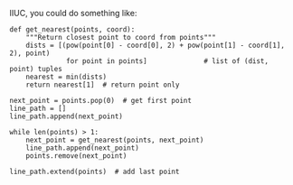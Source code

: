 IIUC, you could do something like:

    def get_nearest(points, coord):
        """Return closest point to coord from points"""
        dists = [(pow(point[0] - coord[0], 2) + pow(point[1] - coord[1], 2), point)
                  for point in points]              # list of (dist, point) tuples
        nearest = min(dists)
        return nearest[1]  # return point only

    next_point = points.pop(0)  # get first point
    line_path = []
    line_path.append(next_point)

    while len(points) > 1:
        next_point = get_nearest(points, next_point)
        line_path.append(next_point)
        points.remove(next_point)

    line_path.extend(points)  # add last point
